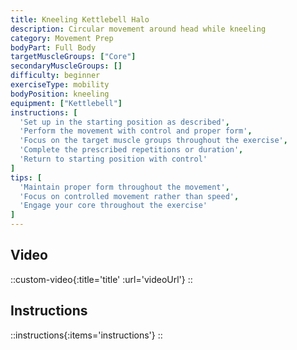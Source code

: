 ```yaml
---
title: Kneeling Kettlebell Halo
description: Circular movement around head while kneeling
category: Movement Prep
bodyPart: Full Body
targetMuscleGroups: ["Core"]
secondaryMuscleGroups: []
difficulty: beginner
exerciseType: mobility
bodyPosition: kneeling
equipment: ["Kettlebell"]
instructions: [
  'Set up in the starting position as described',
  'Perform the movement with control and proper form',
  'Focus on the target muscle groups throughout the exercise',
  'Complete the prescribed repetitions or duration',
  'Return to starting position with control'
]
tips: [
  'Maintain proper form throughout the movement',
  'Focus on controlled movement rather than speed',
  'Engage your core throughout the exercise'
]
---
```


## Video

::custom-video{:title='title' :url='videoUrl'}
::

## Instructions

::instructions{:items='instructions'}
::

